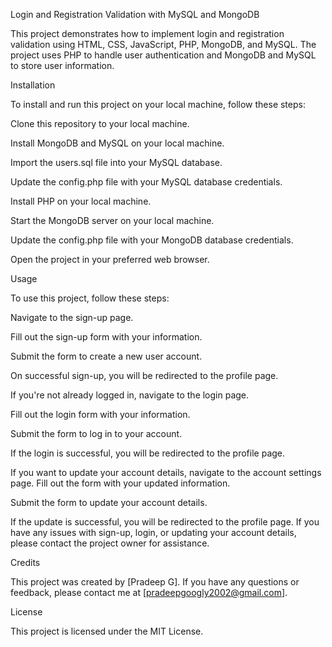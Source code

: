Login and Registration Validation with MySQL and MongoDB

This project demonstrates how to implement login and registration validation using HTML, CSS, JavaScript, PHP, MongoDB, and MySQL. The project uses PHP to handle user authentication and MongoDB and MySQL to store user information.

Installation

To install and run this project on your local machine, follow these steps:

Clone this repository to your local machine.

Install MongoDB and MySQL on your local machine.

Import the users.sql file into your MySQL database.

Update the config.php file with your MySQL database credentials.

Install PHP on your local machine.

Start the MongoDB server on your local machine.

Update the config.php file with your MongoDB database credentials.

Open the project in your preferred web browser.

Usage

To use this project, follow these steps:

Navigate to the sign-up page.

Fill out the sign-up form with your information.

Submit the form to create a new user account.

On successful sign-up, you will be redirected to the profile page.

If you're not already logged in, navigate to the login page.

Fill out the login form with your information.

Submit the form to log in to your account.

If the login is successful, you will be redirected to the profile page.

If you want to update your account details, navigate to the account settings page.
Fill out the form with your updated information.

Submit the form to update your account details.

If the update is successful, you will be redirected to the profile page.
If you have any issues with sign-up, login, or updating your account details, please contact the project owner for assistance.
 
Credits

This project was created by [Pradeep G]. If you have any questions or feedback, please contact me at [pradeepgoogly2002@gmail.com].

License

This project is licensed under the MIT License.
